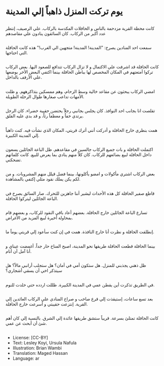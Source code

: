 #  يوم تركت المنزل ذاهباً إلي المدينة

##
كانت محطة القرية مزدحمة بالناس و الحافلات المكدسة بالركاب. علي الرصيف، إنتظر عدد أكبر من الركاب. كان السائقون ينادون علي مقاصدهم

##
سمعت احد المنادين يصرخ: "المدينة! المدينة! متجهين الي الغرب!" هذه كانت الحافلة التي احتاجها.

##
كانت الحافلة قد اشرفت علي الاكتمال و لا تزال الركاب تتدافع للصعود اليها. بعض الركاب تركوا أمتعتهم في المكان المخصص لها بباطن الحافلة بينما اكتفي البعض الأخر بوضعها علي الأرفف بالداخل.

##
امضي الركاب يبحثون عن مقاعد خالية وسط الزحام، وهم ممسكين بتذاكرههم. و ظلت الأمهات تداعب صغارها طوال الرحلة الطويلة.

##
تقلصت انا بجانب احد النوافذ. كان يجلس بجانبي رجلاً يحتضن حقيبة خضراء. كان الرجل يرتدي خفاً و معطفاً رثاً، و قد بدي عليه القلق.

##
همت بنظري خارج الحافلة و أدركت أنني أترك قريتي، المكان الذي نشأت فيه. كنت ذاهباً إلي المدينة الكبيرة.

##
اكتملت الحافلة و بات جميع الركاب جالسين في مقاعدهم. ظل الباعة الجائلين يسعون داخل الحافلة لبيع بضائعهم للركاب. كان كلاً منهم ينادي بما يعرض للبيع. كانت كلماتهم تضحكني.

##
بعض الركاب اشتري مأكولات و امضو يأكلونها، بينما فضل قيلل منهم المشروبات. و من لكم يكن يملك نقود مثلي إكتفي بالمشاهدة.

##
قاطع صفير الحافلة كل هذه الأحداث ليشير أننا جاهزين للتحرك. صار السائق يصرخ في الباعة الجائلين ليتركوا الحافلة.

##
 تسارع الباعة الجائلين خارج الحافلة. بعضهم أعاد باقي النقود للركاب، و بعضهم قام بمحاولة أخيرة لبيع المزيد من الأغراض.

##
إنطلقت الحافلة و نظرت أنا خارج النافذة. همت في إن كنت سأعود إلي قريتي يوماً ما.

##
بينما الحافلة قطعت الحافلة طريقها نحو المدينة، اصبح المناخ حار جداً. أغمضت عيناي و أنا آمل أن أنام.

##
ظل ذهني يجذبني للمنزل. هل ستكون أمي في أمان؟ هل ستجلب أرانبي مالاً؟ هل سيتذكر اخي أن يسقي أشجاري؟

##
في الطريق تذكرت أين يقطن عمي في المدينة الكبيرة. ظللت اردده حتي خلدت للنوم.

##
بعد تسع ساعات، إستيقذت إلي قرع صاخب و صراخ المنادي علي الركاب العائدين إلي القرية. إنتزعت حقيبتي و أسرعت خارج الحافلة.

##
كانت الحافلة تمتلئ بسرعة. قريباً ستشق طريقها عائدة إلي الشرق. بالنسبة إلي كان أهم شئ أن أبحث عن عمي.

##
* License: [CC-BY]
* Text: Lesley Koyi, Ursula Nafula
* Illustration: Brian Wambi
* Translation: Maged Hassan
* Language: ar
